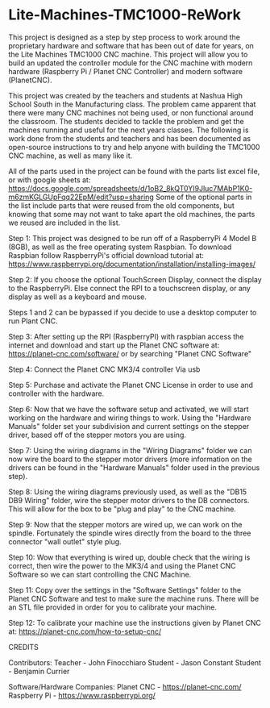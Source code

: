 # Lite-Machines-TMC1000-ReWork
This project is designed as a step by step process to work around the proprietary hardware and software that has been out of date for years, on the Lite Machines TMC1000 CNC
machine. This project will allow you to build an updated the controller module for the CNC machine with modern hardware (Raspberry Pi / Planet CNC Controller) and modern software
(PlanetCNC).

This project was created by the teachers and students at Nashua High School South in the Manufacturing class. The problem came apparent that there were many CNC machines not being
used, or non functional around the classroom. The students decided to tackle the problem and get the machines running and useful for the next years classes. The following is work
done from the students and teachers and has been documented as open-source instructions to try and help anyone with building the TMC1000 CNC machine, as well as many like it.

All of the parts used in the project can be found with the parts list excel file, or with google sheets at:
https://docs.google.com/spreadsheets/d/1oB2_8kQT0YI9Jluc7MAbP1K0-m6zmKGLGUpFqq22EpM/edit?usp=sharing
Some of the optional parts in the list include parts that were reused from the old components, but knowing that some may not want to take apart the old machines, the parts we 
reused are included in the list.

Step 1: This project was designed to be run off of a RaspberryPi 4 Model B (8GB), as well as the free operating system Raspbian. To download Raspbian follow RaspberryPi's 
official download tutorial at: https://www.raspberrypi.org/documentation/installation/installing-images/

Step 2: If you choose the optional TouchScreen Display, connect the display to the RaspberryPi. Else connect the RPI to a touchscreen display, or any display as well as a 
keyboard and mouse.

Steps 1 and 2 can be bypassed if you decide to use a desktop computer to run Plant CNC.

Step 3: After setting up the RPI (RaspberryPI) with raspbian access the internet and download and start up the Planet CNC software at: https://planet-cnc.com/software/ or by 
searching "Planet CNC Software"

Step 4: Connect the Planet CNC MK3/4 controller Via usb

Step 5: Purchase and activate the Planet CNC License in order to use and controller with the hardware.

Step 6: Now that we have the software setup and activated, we will start working on the hardware and wiring things to work. Using the "Hardware Manuals" folder 
set your subdivision and current settings on the stepper driver, based off of the stepper motors you are using.

Step 7: Using the wiring diagrams in the "Wiring Diagrams" folder we can now wire the board to the stepper motor drivers (more information on the drivers can be found in the 
"Hardware Manuals" folder used in the previous step).

Step 8: Using the wiring diagrams previously used, as well as the "DB15 DB9 Wiring" folder, wire the stepper motor drivers to the DB connectors. This will allow for the box to 
be "plug and play" to the CNC machine.

Step 9: Now that the stepper motors are wired up, we can work on the spindle. Fortunately the spindle wires directly from the board to the three connector "wall outlet" style 
plug.

Step 10: Wow that everything is wired up, double check that the wiring is correct, then wire the power to the MK3/4 and using the Planet CNC Software so we can start controlling 
the CNC Machine.

Step 11: Copy over the settings in the "Software Settings" folder to the Planet CNC Software and test to make sure the machine runs. There will be an STL file provided in order 
for you to calibrate your machine.

Step 12: To calibrate your machine use the instructions given by Planet CNC at: https://planet-cnc.com/how-to-setup-cnc/

CREDITS

Contributors:
        Teacher - John Finocchiaro
        Student - Jason Constant
        Student - Benjamin Currier
        
Software/Hardware Companies:
        Planet CNC - https://planet-cnc.com/
        Raspberry Pi - https://www.raspberrypi.org/
